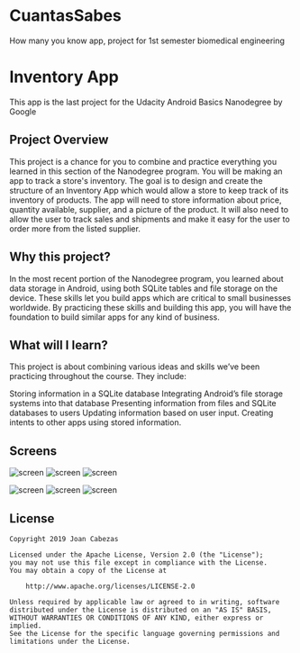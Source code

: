 # CuantasSabes
How many you know app, project for 1st semester biomedical engineering
# Inventory App
This app is the last project for the Udacity Android Basics Nanodegree by Google


## Project Overview

This project is a chance for you to combine and practice everything you learned in this section of the Nanodegree program. You will be making an app to track a store's inventory.
The goal is to design and create the structure of an Inventory App which would allow a store to keep track of its inventory of products. The app will need to store information about price, quantity available, supplier, and a picture of the product. It will also need to allow the user to track sales and shipments and make it easy for the user to order more from the listed supplier.

## Why this project?
In the most recent portion of the Nanodegree program, you learned about data storage in Android, using both SQLite tables and file storage on the device. These skills let you build apps which are critical to small businesses worldwide. By practicing these skills and building this app, you will have the foundation to build similar apps for any kind of business.

## What will I Iearn?
This project is about combining various ideas and skills we’ve been practicing throughout the course. They include:

Storing information in a SQLite database
Integrating Android’s file storage systems into that database
Presenting information from files and SQLite databases to users
Updating information based on user input.
Creating intents to other apps using stored information.  


## Screens

![screen](../master/images/2.jpg)   ![screen](../master/images/3.jpg)     ![screen](../master/images/4.jpg)

![screen](../master/images/5.jpg)   ![screen](../master/images/6.jpg)     ![screen](../master/images/7.jpg)


## License

    Copyright 2019 Joan Cabezas

    Licensed under the Apache License, Version 2.0 (the "License");
    you may not use this file except in compliance with the License.
    You may obtain a copy of the License at

        http://www.apache.org/licenses/LICENSE-2.0

    Unless required by applicable law or agreed to in writing, software
    distributed under the License is distributed on an "AS IS" BASIS,
    WITHOUT WARRANTIES OR CONDITIONS OF ANY KIND, either express or implied.
    See the License for the specific language governing permissions and
    limitations under the License.
